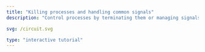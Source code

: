 ```yaml
---
title: "Killing processes and handling common signals"
description: "Control processes by terminating them or managing signals like interrupts."

svg: /circuit.svg

type: "interactive tutorial"
---
```

